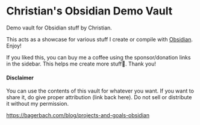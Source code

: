 # Christian's Obsidian Demo Vault
Demo vault for Obsidian stuff by Christian.

This acts as a showcase for various stuff I create or compile with [Obsidian](https://obsidian.md). Enjoy! 

If you liked this, you can buy me a coffee using the sponsor/donation links in the sidebar. This helps me create more stuff🚀. Thank you!

#### Disclaimer
You can use the contents of this vault for whatever you want. If you want to share it, do give proper attribution (link back here). Do not sell or distribute it without my permission.

https://bagerbach.com/blog/projects-and-goals-obsidian

